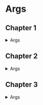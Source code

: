 # Args

## Chapter 1
<details>
   <summary>Args</summary>
  
| Version | Arg |
| - | - |
| Season 0 (all) | -noeac |
| Season 1 (all) | -noeac |
| Season 2 (all) | -noeac |
| Season 3 (all) | -noeac |
| Season 4 (all) | -noeac |
| Season 5 (only found 5.0 - 5.10) | -noeac |
| Season 6.10 (could be bugged) | -noeac -fromfl=be -fltoken= |
| Season 7.30 | -noeac -fromfl=be -fltoken=9c69a430i3c1c3d9i3e68A5c |
| Season 7.40 | -noeac -fromfl=be -fltoken=db04e37196g0h6h8e003c19d |
| Season 8.51 | -nobe -fromfl=eac -fltoken=hchc0906bb1bg83c3934fa31 |
| Season 9.30 | -nobe -fromfl=eac -fltoken=c2cdd5fc06cc27fdg7h9aE99 |
| Season 10.40 | -nobe -fromfl=eac -fltoken=h1cdhchd10150221h130eB56 |
  
</details>


## Chapter 2 
<details>
   <summary>Args</summary>
  
| Version | Arg |
| - | - |
| Season 11.00 | |
| Season 11.10 | |
| Season 11.20 | |
| Season 11.30 | |
| Season 11.40 | |
| Season 11.50 | |
| Season 12.00 | |
| Season 12.10 | |
| Season 12.20 | |
| Season 12.30 | |
| Season 12.40 | |
| Season 12.50 | |
| Season 12.60 | |
| Season 12.61 | -nobe -fromfl=eac -fltoken=919348d6add4c4c7c7507e61  |
| Season 13.00 | |
| Season 13.10 | |
| Season 13.20 | |
| Season 13.30 | |
| Season 13.40 | |
| Season 14.00 | |
| Season 14.10 | |
| Season 14.20 | -nobe -fromfl=eac -fltoken=d909e5f125fdgch8hai3bec4  |
| Season 14.30 | |
| Season 14.40 | |
| Season 14.50 | |
| Season 14.60 | -nobe -fromfl=eac -fltoken=919348d6add4c4c7c7507e61  |
| Season 15.00 | |
| Season 15.10 | |
| Season 15.20 | |
| Season 15.30 | |
| Season 15.40 | |
| Season 15.50 | |
| Season 16.00 | -nobe -fromfl=eac -fltoken=878a539bb09566c116cd776c (i think) |
| Season 16.10 | |
| Season 16.20 | -noeac -fromfl=be -fltoken=7d05d6869798a086b4bb6222 |
| Season 16.30 | -nobe -fromfl=eac -fltoken=07090915f029f53844e002f7 |
| Season 16.40 | -nobe -fromfl=eac -fltoken=424956542ca5057d82823a2a |
| Season 16.50 | -nobe -fromfl=eac -fltoken=03e11719g1bc2cf4254902g8 |
| Season 17.00 | -nobe -fromfl=eac -ftoken=67c57c7da1fa927cb1ad5a00  |
| Season 17.10 | -nobe -fromfl=eac -fltoken=e8eb05fag41046i3hd23c89c |
| Season 17.20 | -nobe -fromfl=eac -fltoken=93a04ba599d35acb76da8178 |
| Season 17.21 | -nobe -fromfl=eac -fltoken=93a04ba599d35acb76da8178 |
| Season 17.30 | -nobe -fromfl=eac -fltoken=77b9908d91e7aa96c6bd6814 |
| Season 17.40 | -nobe -fromfl=eac -fltoken=h0h3i1i20612f615f740eAc0 |
| Season 17.41 | -nobe -fromfl=eac -fltoken=h0h3i1i20612f615f740eAc0 |
| Season 17.50 | -noeac -fromfl=be -fltoken=f2f5f9g5gch03c090812d094 |
| Season 18.00 | -nobe -fromfl=eac -fltoken=a064a6b85c25cbb9ece88D8d |
| Season 18.10 | -noeac -fromfl=be -fltoken=020912211c40g052474d02f1 |
| Season 18.20 | -nobe -fromfl=eac -fltoken=3c836951cd605a77bc8132f4 |
| Season 18.30 | -nobe -fromfl=eac -fltoken=0bg9f435313840a04b5d0Fe0 |
  
</details>

## Chapter 3
<details>
   <summary>Args</summary>
  
| Version | Arg |
| - | - |
| Season 19.00 (all) | -nobe -fromfl=be -caldera=eyJhbGciOiJFUzI1NiIsInR5cCI6IkpXVCJ9.eyJhY2NvdW50X2lkIjoiZmY0YzEyMjQ5NzU5NGI5MGJlMDk1OWYxOGM2NWQwOGIiLCJnZW5lcmF0ZWQiOjE2NDEwOTI1NjUsImNhbGRlcmFHdWlkIjoiODQ0ODdkZmMtMGMxNC00YTUyLWFmYjgtNGY1ZWM5YzQyMjg0IiwiYWNQcm92aWRlciI6IkJhdHRsRXllIiwibm90ZXMiOiIiLCJmYWxsYmFjayI6ZmFsc2V9.E74n07NqNGmPPJ7NnK9EewIIb2Yjj3YP6Ghqrsd2iBe8e-z-ZkUiUwIH0DTd78yB5UDBDXdzOKBdsD0Mdjy5_A |
| Season 20.00 | -nobe -fromfl=be -caldera=eyJhbGciOiJFUzI1NiIsInR5cCI6IkpXVCJ9.eyJhY2NvdW50X2lkIjoiOWM1MDY1MTEwYzdhNGQ3MDk1ODYyZGE1ZWU4MTU5NjIiLCJnZW5lcmF0ZWQiOjE2NDc3ODMxMDcsImNhbGRlcmFHdWlkIjoiYmEwMmEyZWItZWU2NS00NjkxLWIwYWItNjUwMzE0ODRhMTQ3IiwiYWNQcm92aWRlciI6IkVhc3lBbnRpQ2hlYXQiLCJub3RlcyI6IiIsImZhbGxiYWNrIjpmYWxzZX0.U9a2eGUx9bSvc3fg-SQjr87O_vdxBC7GSfoUoIOxBDxeGFGQnSUABVt7lGA_Bq9d-s5mHQRWi6CfjWtUxxMTvA |
| Season 20.40 | -nobe -fromfl=be -caldera=eyJhbGciOiJFUzI1NiIsInR5cCI6IkpXVCJ9.eyJhY2NvdW50X2lkIjoiOWM1MDY1MTEwYzdhNGQ3MDk1ODYyZGE1ZWU4MTU5NjIiLCJnZW5lcmF0ZWQiOjE2NTM0MTQ1MTIsImNhbGRlcmFHdWlkIjoiZDVlYzgyZDMtMjk2ZS00MjMzLWJiYjUtZTA1NmVhZWZkN2YwIiwiYWNQcm92aWRlciI6IkVhc3lBbnRpQ2hlYXQiLCJub3RlcyI6IiIsImZhbGxiYWNrIjpmYWxzZX0.0kL2AHck9ZKLAYDNJaZEVokVPRzJFfC0Gsw0kAx2V1eWnRgOS2m_fMYgSqtkRoli7Pm5mwnKay8kW_RufuoGfA |
  
</details>
